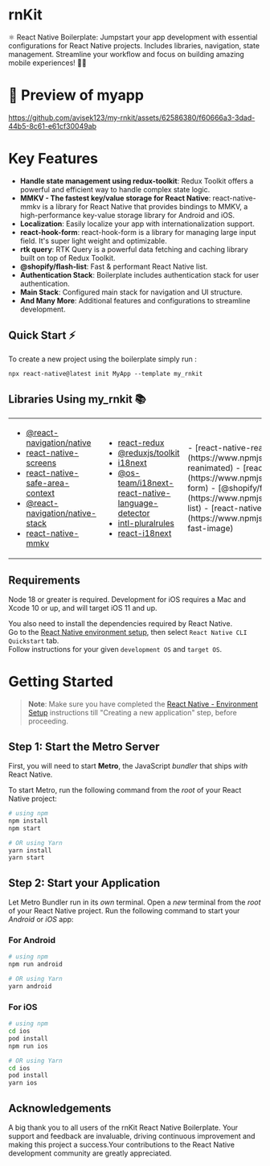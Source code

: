 # rnKit

⚛️ React Native Boilerplate: Jumpstart your app development with essential configurations for React Native projects. Includes libraries, navigation, state management. Streamline your workflow and focus on building amazing mobile experiences! 📱✨

# 📱 Preview of myapp


https://github.com/avisek123/my-rnkit/assets/62586380/f60666a3-3dad-44b5-8c61-e61cf30049ab



# Key Features

- **Handle state management using redux-toolkit**: Redux Toolkit offers a powerful and efficient way to handle complex state logic.
- **MMKV - The fastest key/value storage for React Native**: react-native-mmkv is a library for React Native that provides bindings to MMKV,
  a high-performance key-value storage library for Android and iOS.
- **Localization**: Easily localize your app with internationalization support.
- **react-hook-form**: react-hook-form is a library for managing large input field. It's super light weight and optimizable.
- **rtk query**: RTK Query is a powerful data fetching and caching library built on top of Redux Toolkit.
- **@shopify/flash-list**: Fast & performant React Native list.
- **Authentication Stack**: Boilerplate includes authentication stack for user authentication.
- **Main Stack**: Configured main stack for navigation and UI structure.
- **And Many More**: Additional features and configurations to streamline development.

## Quick Start ⚡

To create a new project using the boilerplate simply run :

```
npx react-native@latest init MyApp --template my_rnkit
```

## Libraries Using my_rnkit 📚

<table>
<tr>
<td>

- [@react-navigation/native](https://www.npmjs.com/package/@react-navigation/native)
- [react-native-screens](https://www.npmjs.com/package/react-native-screens)
- [react-native-safe-area-context](https://www.npmjs.com/package/react-native-safe-area-context)
- [@react-navigation/native-stack](https://www.npmjs.com/package/@react-navigation/native-stack)
- [react-native-mmkv](https://www.npmjs.com/package/react-native-mmkv)

</td>

<td>
  
- [react-redux](https://www.npmjs.com/package/react-redux)
- [@reduxjs/toolkit](https://www.npmjs.com/package/@reduxjs/toolkit)
- [i18next](https://www.npmjs.com/package/i18next)
- [@os-team/i18next-react-native-language-detector](https://www.npmjs.com/package/@os-team/i18next-react-native-language-detector)
- [intl-pluralrules](https://www.npmjs.com/package/intl-pluralrules)
- [react-i18next](https://www.npmjs.com/package/react-i18next)
  
</td>
<td>
- [react-native-reanimated](https://www.npmjs.com/package/react-native-reanimated)
- [react-hook-form](https://www.npmjs.com/package/react-hook-form)
- [@shopify/flash-list](https://www.npmjs.com/package/@shopify/flash-list)
- [react-native-fast-image](https://www.npmjs.com/package/react-native-fast-image)

</td>
</tr>
</table>

## Requirements

Node 18 or greater is required. Development for iOS requires a Mac and Xcode 10 or up, and will target iOS 11 and up.

You also need to install the dependencies required by React Native.  
Go to the [React Native environment setup](https://reactnative.dev/docs/environment-setup), then select `React Native CLI Quickstart` tab.  
Follow instructions for your given `development OS` and `target OS`.

# Getting Started

> **Note**: Make sure you have completed the [React Native - Environment Setup](https://reactnative.dev/docs/environment-setup) instructions till "Creating a new application" step, before proceeding.

## Step 1: Start the Metro Server

First, you will need to start **Metro**, the JavaScript _bundler_ that ships _with_ React Native.

To start Metro, run the following command from the _root_ of your React Native project:

```bash
# using npm
npm install
npm start

# OR using Yarn
yarn install
yarn start
```

## Step 2: Start your Application

Let Metro Bundler run in its _own_ terminal. Open a _new_ terminal from the _root_ of your React Native project. Run the following command to start your _Android_ or _iOS_ app:

### For Android

```bash
# using npm
npm run android

# OR using Yarn
yarn android
```

### For iOS

```bash
# using npm
cd ios
pod install
npm run ios

# OR using Yarn
cd ios
pod install
yarn ios
```

## Acknowledgements

A big thank you to all users of the rnKit React Native Boilerplate. Your support and feedback are invaluable, driving continuous improvement and making this project a success.Your contributions to the React Native development community are greatly appreciated.
